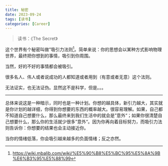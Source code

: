 ```yaml
---
title: 秘密
date: 2023-09-24
tags: [读书]
categories: [Career]
---
```


> 读书：《The Secret》

这个世界有个秘密叫做”吸引力法则[^1]。简单来说：你的思想会以某种方式影响物理世界，最终把你想到的事情，吸引到你周围。

当然，好的不好的事情都会被吸引。

很多名人、伟人或者说成功的人都知道或者用到（有意或者无意）这个法则。

无法证实，也无法证伪。显然这不是科学，但是。。。

--- 

总体来说这是一种暗示，同时也是一种计划。你想的越具体，新引力越大，其实就是你计划的越详细，你得到你想要的东西的概率越大。很容易理解。如果，自己都不知道自己想要什么，那么最终来到我们生活中的就会是”意外“；如果你很清楚自己想要什么，那么你的生活就少很多”意外“。因为你再向着目标努力，而吸引力法则告诉你：你想要的结果也会主动接近你。

当你的情绪低落，你会吸引越来越多的负面情绪；反之亦然。

[^1]: https://wiki.mbalib.com/wiki/%E5%90%B8%E5%BC%95%E5%8A%9B%E6%B3%95%E5%88%99
